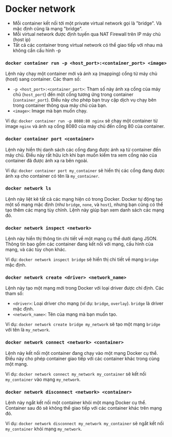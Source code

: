 # Docker network
* Mỗi container kết nối tới một private virtual network gọi là "bridge". Và mặc định cũng là mạng "bridge".
* Mỗi virtual network được định tuyến qua NAT Firewall trên IP máy chủ (host ip)
* Tất cả các container trong virtual network có thể giao tiếp với nhau mà không cần cấu hình -p

### `docker container run -p <host_port>:<container_port> <image>`
Lệnh này chạy một container mới và ánh xạ (mapping) cổng từ máy chủ (host) sang container. Các tham số:
- `-p <host_port>:<container_port>`: Tham số này ánh xạ cổng của máy chủ (`host_port`) đến một cổng tương ứng trong container (`container_port`). Điều này cho phép bạn truy cập dịch vụ chạy bên trong container thông qua máy chủ của bạn.
- `<image>`: Image mà bạn muốn chạy. 

Ví dụ: `docker container run -p 8080:80 nginx` sẽ chạy một container từ image `nginx` và ánh xạ cổng 8080 của máy chủ đến cổng 80 của container.

### `docker container port <container>`
Lệnh này hiển thị danh sách các cổng đang được ánh xạ từ container đến máy chủ. Điều này rất hữu ích khi bạn muốn kiểm tra xem cổng nào của container đã được ánh xạ ra bên ngoài.

Ví dụ: `docker container port my_container` sẽ hiển thị các cổng đang được ánh xạ cho container có tên là `my_container`.

### `docker network ls`
Lệnh này liệt kê tất cả các mạng hiện có trong Docker. Docker tự động tạo một số mạng mặc định (như `bridge`, `none`, và `host`), nhưng bạn cũng có thể tạo thêm các mạng tùy chỉnh. Lệnh này giúp bạn xem danh sách các mạng đó.

### `docker network inspect <network>`
Lệnh này hiển thị thông tin chi tiết về một mạng cụ thể dưới dạng JSON. Thông tin bao gồm các container đang kết nối với mạng, cấu hình của mạng, và các tùy chọn khác.

Ví dụ: `docker network inspect bridge` sẽ hiển thị chi tiết về mạng `bridge` mặc định.

### `docker network create <driver> <network_name>`
Lệnh này tạo một mạng mới trong Docker với loại driver được chỉ định. Các tham số:
- `<driver>`: Loại driver cho mạng (ví dụ: `bridge`, `overlay`). `bridge` là driver mặc định.
- `<network_name>`: Tên của mạng mà bạn muốn tạo.

Ví dụ: `docker network create bridge my_network` sẽ tạo một mạng `bridge` với tên là `my_network`.

### `docker network connect <network> <container>`
Lệnh này kết nối một container đang chạy vào một mạng Docker cụ thể. Điều này cho phép container giao tiếp với các container khác trong cùng một mạng.

Ví dụ: `docker network connect my_network my_container` sẽ kết nối `my_container` vào mạng `my_network`.

### `docker network disconnect <network> <container>`
Lệnh này ngắt kết nối một container khỏi một mạng Docker cụ thể. Container sau đó sẽ không thể giao tiếp với các container khác trên mạng đó.

Ví dụ: `docker network disconnect my_network my_container` sẽ ngắt kết nối `my_container` khỏi mạng `my_network`.


